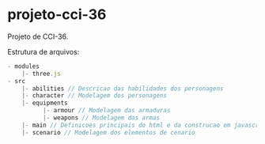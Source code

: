 # projeto-cci-36
Projeto de CCI-36.

Estrutura de arquivos:

```js
- modules
    |- three.js
- src
    |- abilities // Descricao das habilidades dos personagens
    |- character // Modelagem dos personagens
    |- equipments
          |- armour // Modelagem das armaduras
          |- weapons // Modelagem das armas
    |- main // Definicoes principais do html e da construcao em javascript
    |- scenario // Modelagem dos elementos de cenario
```
